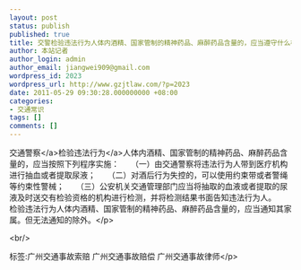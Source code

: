 ```yaml
---
layout: post
status: publish
published: true
title: 交警检验违法行为人体内酒精、国家管制的精神药品、麻醉药品含量的，应当遵守什么样的程序规定？
author: 本站记者
author_login: admin
author_email: jiangwei909@gmail.com
wordpress_id: 2023
wordpress_url: http://www.gzjtlaw.com/?p=2023
date: 2011-05-29 09:30:28.000000000 +08:00
categories:
- 交通常识
tags: []
comments: []
---
```

<p><a>交通警察<&#47;a>检验<a>违法行为<&#47;a>人体内酒精、国家管制的精神药品、麻醉药品含量的，应当按照下列程序实施：　　（一）由交通警察将违法行为人带到医疗机构进行抽血或者提取尿液；　　（二）对酒后行为失控的，可以使用约束带或者警绳等约束性警械；　　（三）公安机关交通管理部门应当将抽取的血液或者提取的尿液及时送交有检验资格的机构进行检测，并将检测结果书面告知违法行为人。　　检验违法行为人体内酒精、国家管制的精神药品、麻醉药品含量的，应当通知其家属。但无法通知的除外。<&#47;p><br&#47;><p>标签:广州交通事故索赔 广州交通事故赔偿 广州交通事故律师<&#47;p>

